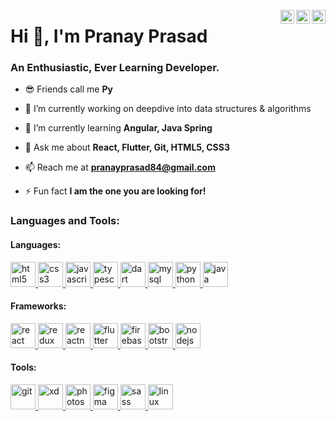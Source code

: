 <a href="https://instagram.com/mr._py" target="_blank" rel="nofollow"><img align="right" alt="Pranay's Instagram" width="22px" src="https://cdn.jsdelivr.net/npm/simple-icons@v3/icons/instagram.svg" /></a><a href="https://www.linkedin.com/in/pranay-prasad/" target="_blank" rel="nofollow"><img align="right" alt="Pranay's Linkdein" width="22px" src="https://cdn.jsdelivr.net/npm/simple-icons@v3/icons/linkedin.svg" /></a><a href="https://www.facebook.com/Pranay002/" target="_blank" rel="nofollow"><img  align="right" alt="Pranay's Facebook" width="22px" src="https://cdn.jsdelivr.net/npm/simple-icons@3.0.1/icons/facebook.svg"/></a>

<h1 align="left">Hi 👋, I'm Pranay Prasad </h1>
<h3 align="left">An Enthusiastic, Ever Learning Developer.</h3>


- 😎 Friends call me **Py**

- 🔭 I’m currently working on deepdive into data structures & algorithms

- 🌱 I’m currently learning **Angular, Java Spring**

- 💬 Ask me about **React, Flutter, Git, HTML5, CSS3**

- 📫 Reach me at **pranayprasad84@gmail.com**

- ⚡ Fun fact **I am the one you are looking for!**

### Languages and Tools:

#### Languages:
<p align="left">
  <a href="https://www.w3.org/html/" target="_blank"> <img src="https://devicons.github.io/devicon/devicon.git/icons/html5/html5-original-wordmark.svg" alt="html5" width="40" height="40"/> </a>
  <a href="https://www.w3schools.com/css/" target="_blank"> <img src="https://devicons.github.io/devicon/devicon.git/icons/css3/css3-original-wordmark.svg" alt="css3" width="40" height="40"/> </a>
  <a href="https://developer.mozilla.org/en-US/docs/Web/JavaScript" target="_blank"> <img src="https://devicons.github.io/devicon/devicon.git/icons/javascript/javascript-original.svg" alt="javascript" width="40" height="40"/> </a>
  <a href="https://www.typescriptlang.org/" target="_blank"> <img src="https://devicons.github.io/devicon/devicon.git/icons/typescript/typescript-original.svg" alt="typescript" width="40" height="40"/> </a>
  <a href="https://dart.dev" target="_blank"> <img src="https://www.vectorlogo.zone/logos/dartlang/dartlang-icon.svg" alt="dart" width="40" height="40"/> </a>
  <a href="https://www.mysql.com/" target="_blank"> <img src="https://devicons.github.io/devicon/devicon.git/icons/mysql/mysql-original-wordmark.svg" alt="mysql" width="40" height="40"/> </a>
  <a href="https://www.python.org" target="_blank"> <img src="https://devicons.github.io/devicon/devicon.git/icons/python/python-original.svg" alt="python" width="40" height="40"/> </a>
  <a href="https://www.java.com" target="_blank"> <img src="https://devicons.github.io/devicon/devicon.git/icons/java/java-original-wordmark.svg" alt="java" width="40" height="40"/> </a>
</p>

#### Frameworks:
<p align="left">
  <a href="https://reactjs.org/" target="_blank"> <img src="https://cdn.jsdelivr.net/npm/simple-icons@3.13.0/icons/react.js" alt="react" width="40" height="40"/> </a>
  <a href="https://redux.js.org" target="_blank"> <img src="https://cdn.jsdelivr.net/npm/simple-icons@3.13.0/icons/redux.js" alt="redux" width="40" height="40"/> </a>
  <a href="https://reactnative.dev/" target="_blank"> <img src="https://reactnative.dev/img/header_logo.svg" alt="reactnative" width="40" height="40"/> </a>
  <a href="https://flutter.dev" target="_blank"> <img src="https://www.vectorlogo.zone/logos/flutterio/flutterio-icon.svg" alt="flutter" width="40" height="40"/> </a>
  <a href="https://firebase.google.com/" target="_blank"> <img src="https://cdn.jsdelivr.net/npm/simple-icons@3.13.0/icons/firebase.js" alt="firebase" width="40" height="40"/> </a>
  <a href="https://getbootstrap.com" target="_blank"> <img src="https://cdn.jsdelivr.net/npm/simple-icons@3.13.0/icons/bootstrap.js" alt="bootstrap" width="40" height="40"/> </a>
  <a href="https://nodejs.org" target="_blank"> <img src="https://cdn.jsdelivr.net/npm/simple-icons@3.13.0/icons/node-dot-js.js" alt="nodejs" width="40" height="40"/> </a>

 
</p>
  
#### Tools:
<p align="left">
  <a href="https://git-scm.com/" target="_blank"> <img src="https://cdn.jsdelivr.net/npm/simple-icons@3.13.0/icons/git.js" alt="git" width="40" height="40"/> </a>
  <a href="https://www.adobe.com/products/xd.html" target="_blank"> <img src="https://cdn.jsdelivr.net/npm/simple-icons@3.13.0/icons/adobexd.js" alt="xd" width="40" height="40"/> </a>
  <a href="https://www.photoshop.com/en" target="_blank"> <img src="https://cdn.jsdelivr.net/npm/simple-icons@3.13.0/icons/adobephotoshop.js" alt="photoshop" width="40" height="40"/> </a>
  <a href="https://www.figma.com/" target="_blank"> <img src="https://cdn.jsdelivr.net/npm/simple-icons@3.13.0/icons/figma.js" alt="figma" width="40" height="40"/> </a>
  <a href="https://sass-lang.com" target="_blank"> <img src="https://cdn.jsdelivr.net/npm/simple-icons@3.13.0/icons/sass.js" alt="sass" width="40" height="40"/> </a>
  <a href="https://www.linux.org/" target="_blank"> <img src="https://cdn.jsdelivr.net/npm/simple-icons@3.13.0/icons/linux.js" alt="linux" width="40" height="40"/> </a>
</p>
